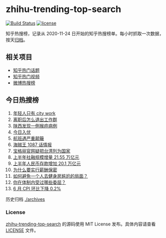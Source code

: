 # zhihu-trending-top-search

[![Build Status](https://github.com/justjavac/zhihu-trending-top-search/workflows/ci/badge.svg?branch=main)](https://github.com/justjavac/zhihu-trending-top-search/actions)
[![license](https://img.shields.io/github/license/justjavac/zhihu-trending-top-search)](https://github.com/justjavac/zhihu-trending-top-search/blob/main/LICENSE)

知乎热搜榜，记录从 2020-11-24 日开始的知乎热搜榜单。每小时抓取一次数据，按天[归档](./archives)。

## 相关项目

- [知乎热门话题](https://github.com/justjavac/zhihu-trending-hot-questions)
- [知乎热门视频](https://github.com/justjavac/zhihu-trending-hot-video)
- [微博热搜榜](https://github.com/justjavac/weibo-trending-hot-search)

## 今日热搜榜

<!-- BEGIN -->
<!-- 最后更新时间 Tue Jul 11 2023 20:15:53 GMT+0800 (China Standard Time) -->

1. [年轻人只有 city work](https://www.zhihu.com/search?q=%E5%B9%B4%E8%BD%BB%E4%BA%BA%E5%8F%AA%E6%9C%89%20city%20work)
1. [离职后怎么退出工作群](https://www.zhihu.com/search?q=%E7%A6%BB%E8%81%8C%E5%90%8E%E6%80%8E%E4%B9%88%E9%80%80%E5%87%BA%E5%B7%A5%E4%BD%9C%E7%BE%A4)
1. [陕西发现一例猴痘病例](https://www.zhihu.com/search?q=%E9%99%95%E8%A5%BF%E5%8F%91%E7%8E%B0%E4%B8%80%E4%BE%8B%E7%8C%B4%E7%97%98%E7%97%85%E4%BE%8B)
1. [今日入伏](https://www.zhihu.com/search?q=%E4%BB%8A%E6%97%A5%E5%85%A5%E4%BC%8F)
1. [航班遇严重颠簸](https://www.zhihu.com/search?q=%E8%88%AA%E7%8F%AD%E9%81%87%E4%B8%A5%E9%87%8D%E9%A2%A0%E7%B0%B8)
1. [海贼王 1087 话情报](https://www.zhihu.com/search?q=%E6%B5%B7%E8%B4%BC%E7%8E%8B%201087%20%E8%AF%9D%E6%83%85%E6%8A%A5)
1. [宝格丽官网疑把台湾列为国家](https://www.zhihu.com/search?q=%E5%AE%9D%E6%A0%BC%E4%B8%BD%E5%AE%98%E7%BD%91%E7%96%91%E6%8A%8A%E5%8F%B0%E6%B9%BE%E5%88%97%E4%B8%BA%E5%9B%BD%E5%AE%B6)
1. [上半年社融规模增量 21.55 万亿元](https://www.zhihu.com/search?q=%E4%B8%8A%E5%8D%8A%E5%B9%B4%E7%A4%BE%E8%9E%8D%E8%A7%84%E6%A8%A1%E5%A2%9E%E9%87%8F%2021.55%20%E4%B8%87%E4%BA%BF%E5%85%83)
1. [上半年人民币存款增加 20.1 万亿元](https://www.zhihu.com/search?q=%E4%B8%8A%E5%8D%8A%E5%B9%B4%E4%BA%BA%E6%B0%91%E5%B8%81%E5%AD%98%E6%AC%BE%E5%A2%9E%E5%8A%A0%2020.1%20%E4%B8%87%E4%BA%BF%E5%85%83)
1. [为什么要实行薪酬保密](https://www.zhihu.com/search?q=%E4%B8%BA%E4%BB%80%E4%B9%88%E8%A6%81%E5%AE%9E%E8%A1%8C%E8%96%AA%E9%85%AC%E4%BF%9D%E5%AF%86)
1. [如何避免一个人去健身房尴尬的局面？](https://www.zhihu.com/search?q=%E5%A6%82%E4%BD%95%E9%81%BF%E5%85%8D%E4%B8%80%E4%B8%AA%E4%BA%BA%E5%8E%BB%E5%81%A5%E8%BA%AB%E6%88%BF%E5%B0%B4%E5%B0%AC%E7%9A%84%E5%B1%80%E9%9D%A2%EF%BC%9F)
1. [你在体制内受过哪些委屈？](https://www.zhihu.com/search?q=%E4%BD%A0%E5%9C%A8%E4%BD%93%E5%88%B6%E5%86%85%E5%8F%97%E8%BF%87%E5%93%AA%E4%BA%9B%E5%A7%94%E5%B1%88%EF%BC%9F)
1. [6 月 CPI 环比下降 0.2%](https://www.zhihu.com/search?q=6%20%E6%9C%88%20CPI%20%E7%8E%AF%E6%AF%94%E4%B8%8B%E9%99%8D%200.2%25)

<!-- END -->

历史归档 [./archives](./archives)

### License

[zhihu-trending-top-search](https://github.com/justjavac/zhihu-trending-top-search) 的源码使用 MIT License
发布。具体内容请查看 [LICENSE](./LICENSE) 文件。
